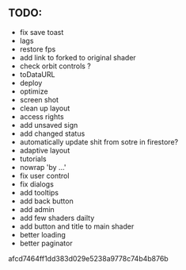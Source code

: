 ## TODO:

- fix save toast
- lags
- restore fps
- add link to forked to original shader
- check orbit controls ?
- toDataURL
- deploy
- optimize
- screen shot
- clean up layout
- access rights
- add unsaved sign
- add changed status
- automatically update shit from sotre in firestore?
- adaptive layout
- tutorials
- nowrap 'by ...'
- fix user control
- fix dialogs
- add tooltips
- add back button
- add admin
- add few shaders dailty
- add button and title to main shader
- better loading
- better paginator

afcd7464ff1dd383d029e5238a9778c74b4b876b

